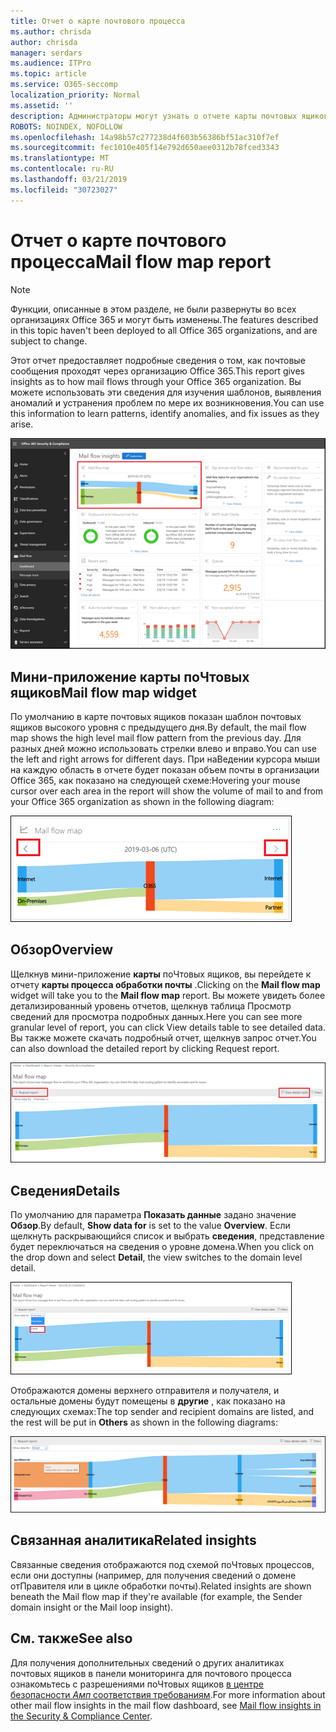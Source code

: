 ```yaml
---
title: Отчет о карте почтового процесса
ms.author: chrisda
author: chrisda
manager: serdars
ms.audience: ITPro
ms.topic: article
ms.service: O365-seccomp
localization_priority: Normal
ms.assetid: ''
description: Администраторы могут узнать о отчете карты почтовых ящиков на панели мониторинга "почтовые потоки" в центре безопасности Office 365 Security _Амп_.
ROBOTS: NOINDEX, NOFOLLOW
ms.openlocfilehash: 14a98b57c277238d4f603b56386bf51ac310f7ef
ms.sourcegitcommit: fec1010e405f14e792d650aee0312b78fced3343
ms.translationtype: MT
ms.contentlocale: ru-RU
ms.lasthandoff: 03/21/2019
ms.locfileid: "30723027"
---
```

# <a name="mail-flow-map-report"></a><span data-ttu-id="0fa15-103">Отчет о карте почтового процесса</span><span class="sxs-lookup"><span data-stu-id="0fa15-103">Mail flow map report</span></span>

> [!NOTE]
> <span data-ttu-id="0fa15-104">Функции, описанные в этом разделе, не были развернуты во всех организациях Office 365 и могут быть изменены.</span><span class="sxs-lookup"><span data-stu-id="0fa15-104">The features described in this topic haven't been deployed to all Office 365 organizations, and are subject to change.</span></span>

<span data-ttu-id="0fa15-105">Этот отчет предоставляет подробные сведения о том, как почтовые сообщения проходят через организацию Office 365.</span><span class="sxs-lookup"><span data-stu-id="0fa15-105">This report gives insights as to how mail flows through your Office 365 organization.</span></span> <span data-ttu-id="0fa15-106">Вы можете использовать эти сведения для изучения шаблонов, выявления аномалий и устранения проблем по мере их возникновения.</span><span class="sxs-lookup"><span data-stu-id="0fa15-106">You can use this information to learn patterns, identify anomalies, and fix issues as they arise.</span></span>

![Отчет карты поЧтовых ящиков на панели мониторинга почтовых ящиков в центре безопасности _Амп_ соответствия требованиям Office 365](media/mail-flow-map-selected.png)

## <a name="mail-flow-map-widget"></a><span data-ttu-id="0fa15-108">Мини-приложение карты поЧтовых ящиков</span><span class="sxs-lookup"><span data-stu-id="0fa15-108">Mail flow map widget</span></span>

<span data-ttu-id="0fa15-109">По умолчанию в карте почтовых ящиков показан шаблон почтовых ящиков высокого уровня с предыдущего дня.</span><span class="sxs-lookup"><span data-stu-id="0fa15-109">By default, the mail flow map shows the high level mail flow pattern from the previous day.</span></span> <span data-ttu-id="0fa15-110">Для разных дней можно использовать стрелки влево и вправо.</span><span class="sxs-lookup"><span data-stu-id="0fa15-110">You can use the left and right arrows for different days.</span></span> <span data-ttu-id="0fa15-111">При наВедении курсора мыши на каждую область в отчете будет показан объем почты в организации Office 365, как показано на следующей схеме:</span><span class="sxs-lookup"><span data-stu-id="0fa15-111">Hovering your mouse cursor over each area in the report will show the volume of mail to and from your Office 365 organization as shown in the following diagram:</span></span>

![Стрелки влево и вправо в мини-приложении "карта процесса почты"](media/mail-flow-map-widget.png)

## <a name="overview"></a><span data-ttu-id="0fa15-113">Обзор</span><span class="sxs-lookup"><span data-stu-id="0fa15-113">Overview</span></span>

<span data-ttu-id="0fa15-114">Щелкнув мини-приложение **карты** поЧтовых ящиков, вы перейдете к отчету **карты процесса обработки почты** .</span><span class="sxs-lookup"><span data-stu-id="0fa15-114">Clicking on the **Mail flow map** widget will take you to the **Mail flow map** report.</span></span> <span data-ttu-id="0fa15-115">Вы можете увидеть более детализированный уровень отчетов, щелкнув таблица Просмотр сведений для просмотра подробных данных.</span><span class="sxs-lookup"><span data-stu-id="0fa15-115">Here you can see more granular level of report, you can click View details table to see detailed data.</span></span> <span data-ttu-id="0fa15-116">Вы также можете скачать подробный отчет, щелкнув запрос отчет.</span><span class="sxs-lookup"><span data-stu-id="0fa15-116">You can also download the detailed report by clicking Request report.</span></span>

![Представление "Обзор" в отчете карты поЧтовых ящиков](media/mail-flow-map-overview.png)

## <a name="details"></a><span data-ttu-id="0fa15-118">Сведения</span><span class="sxs-lookup"><span data-stu-id="0fa15-118">Details</span></span>

<span data-ttu-id="0fa15-119">По умолчанию для параметра **Показать данные** задано значение **Обзор**.</span><span class="sxs-lookup"><span data-stu-id="0fa15-119">By default, **Show data for** is set to the value **Overview**.</span></span> <span data-ttu-id="0fa15-120">Если щелкнуть раскрывающийся список и выбрать **сведения**, представление будет переключаться на сведения о уровне домена.</span><span class="sxs-lookup"><span data-stu-id="0fa15-120">When you click on the drop down and select **Detail**, the view switches to the domain level detail.</span></span>

![Выбор параметра "сведения в представлении" Показать данные для в обзоре в отчете карты поЧтовых ящиков "](media/mail-flow-map-select-detail.png)

<span data-ttu-id="0fa15-122">Отображаются домены верхнего отправителя и получателя, и остальные домены будут помещены в **другие** , как показано на следующих схемах:</span><span class="sxs-lookup"><span data-stu-id="0fa15-122">The top sender and recipient domains are listed, and the rest will be put in **Others** as shown in the following diagrams:</span></span>

![Представление "сведения" в отчете о схеме почтового процесса](media/mail-flow-map-detail.png)

## <a name="related-insights"></a><span data-ttu-id="0fa15-124">Связанная аналитика</span><span class="sxs-lookup"><span data-stu-id="0fa15-124">Related insights</span></span>

<span data-ttu-id="0fa15-125">Связанные сведения отображаются под схемой поЧтовых процессов, если они доступны (например, для получения сведений о домене отПравителя или в цикле обработки почты).</span><span class="sxs-lookup"><span data-stu-id="0fa15-125">Related insights are shown beneath the Mail flow map if they're available (for example, the Sender domain insight or the Mail loop insight).</span></span>

## <a name="see-also"></a><span data-ttu-id="0fa15-126">См. также</span><span class="sxs-lookup"><span data-stu-id="0fa15-126">See also</span></span>

<span data-ttu-id="0fa15-127">Для получения дополнительных сведений о других аналитиках почтовых ящиков в панели мониторинга для почтового процесса ознакомьтесь с разрешениями поЧтовых ящиков [в центре безопасности _Амп_ соответствия требованиям](mail-flow-insights-v2.md).</span><span class="sxs-lookup"><span data-stu-id="0fa15-127">For more information about other mail flow insights in the mail flow dashboard, see [Mail flow insights in the Security & Compliance Center](mail-flow-insights-v2.md).</span></span>
